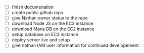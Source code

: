 - [ ] finish documenation
- [ ] create public github repo
- [ ] give Nathan owner status to the repo
- [ ] download Node JS on the EC2 instance
- [ ] download Maria DB on the EC2 instance
- [ ] setup database on EC2 instance
- [ ] deploy server live and setup 
- [ ] give nathan IAM user information for continued developement.